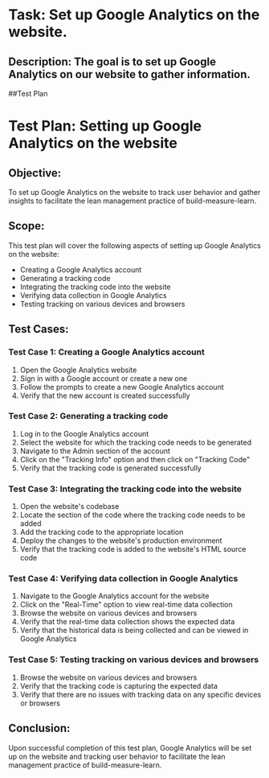 # Task: Set up Google Analytics on the website.
## Description: The goal is to set up Google Analytics on our website to gather information.
##Test Plan
# Test Plan: Setting up Google Analytics on the website

## Objective:
To set up Google Analytics on the website to track user behavior and gather insights to facilitate the lean management practice of build-measure-learn.

## Scope:
This test plan will cover the following aspects of setting up Google Analytics on the website:
- Creating a Google Analytics account
- Generating a tracking code
- Integrating the tracking code into the website
- Verifying data collection in Google Analytics
- Testing tracking on various devices and browsers

## Test Cases:

### Test Case 1: Creating a Google Analytics account
1. Open the Google Analytics website
2. Sign in with a Google account or create a new one
3. Follow the prompts to create a new Google Analytics account
4. Verify that the new account is created successfully

### Test Case 2: Generating a tracking code
1. Log in to the Google Analytics account
2. Select the website for which the tracking code needs to be generated
3. Navigate to the Admin section of the account
4. Click on the "Tracking Info" option and then click on "Tracking Code"
5. Verify that the tracking code is generated successfully

### Test Case 3: Integrating the tracking code into the website
1. Open the website's codebase
2. Locate the section of the code where the tracking code needs to be added
3. Add the tracking code to the appropriate location
4. Deploy the changes to the website's production environment
5. Verify that the tracking code is added to the website's HTML source code

### Test Case 4: Verifying data collection in Google Analytics
1. Navigate to the Google Analytics account for the website
2. Click on the "Real-Time" option to view real-time data collection
3. Browse the website on various devices and browsers
4. Verify that the real-time data collection shows the expected data
5. Verify that the historical data is being collected and can be viewed in Google Analytics

### Test Case 5: Testing tracking on various devices and browsers
1. Browse the website on various devices and browsers
2. Verify that the tracking code is capturing the expected data
3. Verify that there are no issues with tracking data on any specific devices or browsers

## Conclusion:
Upon successful completion of this test plan, Google Analytics will be set up on the website and tracking user behavior to facilitate the lean management practice of build-measure-learn.
